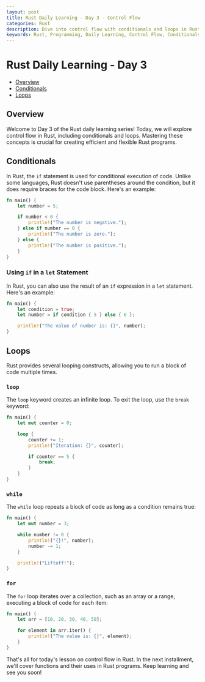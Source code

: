 ```yaml
---
layout: post
title: Rust Daily Learning - Day 3 - Control Flow
categories: Rust
description: Dive into control flow with conditionals and loops in Rust
keywords: Rust, Programming, Daily Learning, Control Flow, Conditionals, Loops
---
```

# Rust Daily Learning - Day 3

- [Overview](#overview)
- [Conditionals](#conditionals)
- [Loops](#loops)

## Overview

Welcome to Day 3 of the Rust daily learning series! Today, we will explore control flow in Rust, including conditionals and loops. Mastering these concepts is crucial for creating efficient and flexible Rust programs.

## Conditionals

In Rust, the `if` statement is used for conditional execution of code. Unlike some languages, Rust doesn't use parentheses around the condition, but it does require braces for the code block. Here's an example:

```rust
fn main() {
    let number = 5;

    if number < 0 {
        println!("The number is negative.");
    } else if number == 0 {
        println!("The number is zero.");
    } else {
        println!("The number is positive.");
    }
}
```

### Using `if` in a `let` Statement

In Rust, you can also use the result of an `if` expression in a `let` statement. Here's an example:

```rust
fn main() {
    let condition = true;
    let number = if condition { 5 } else { 6 };

    println!("The value of number is: {}", number);
}
```

## Loops

Rust provides several looping constructs, allowing you to run a block of code multiple times.

### `loop`

The `loop` keyword creates an infinite loop. To exit the loop, use the `break` keyword:

```rust
fn main() {
    let mut counter = 0;

    loop {
        counter += 1;
        println!("Iteration: {}", counter);

        if counter == 5 {
            break;
        }
    }
}
```

### `while`

The `while` loop repeats a block of code as long as a condition remains true:

```rust
fn main() {
    let mut number = 3;

    while number != 0 {
        println!("{}!", number);
        number -= 1;
    }

    println!("Liftoff!");
}
```

### `for`

The `for` loop iterates over a collection, such as an array or a range, executing a block of code for each item:

```rust
fn main() {
    let arr = [10, 20, 30, 40, 50];

    for element in arr.iter() {
        println!("The value is: {}", element);
    }
}
```

That's all for today's lesson on control flow in Rust. In the next installment, we'll cover functions and their uses in Rust programs. Keep learning and see you soon!